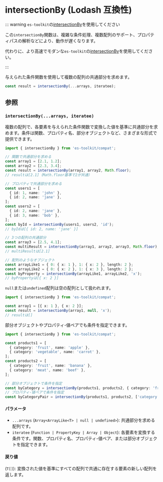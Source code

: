 # intersectionBy (Lodash 互換性)

::: warning `es-toolkit`の[intersectionBy](../../array/intersectionBy.md)を使用してください

この`intersectionBy`関数は、複雑な条件処理、複数配列のサポート、プロパティパスの解析などにより、動作が遅くなります。

代わりに、より高速でモダンな`es-toolkit`の[intersectionBy](../../array/intersectionBy.md)を使用してください。

:::

与えられた条件関数を使用して複数の配列の共通部分を求めます。

```typescript
const result = intersectionBy(...arrays, iteratee);
```

## 参照

### `intersectionBy(...arrays, iteratee)`

複数の配列で、各要素を与えられた条件関数で変換した値を基準に共通部分を求めます。条件は関数、プロパティ名、部分オブジェクトなど、さまざまな形式で提供できます。

```typescript
import { intersectionBy } from 'es-toolkit/compat';

// 関数で共通部分を求める
const array1 = [2.1, 1.2];
const array2 = [2.3, 3.4];
const result = intersectionBy(array1, array2, Math.floor);
// resultは[2.1]（Math.floor基準で2が共通）

// プロパティで共通部分を求める
const users1 = [
  { id: 1, name: 'john' },
  { id: 2, name: 'jane' },
];
const users2 = [
  { id: 2, name: 'jane' },
  { id: 3, name: 'bob' },
];
const byId = intersectionBy(users1, users2, 'id');
// byIdは[{ id: 2, name: 'jane' }]

// 3つの配列の共通部分
const array3 = [2.5, 4.1];
const multiResult = intersectionBy(array1, array2, array3, Math.floor);
// multiResultは[2.1]

// 配列のようなオブジェクト
const arrayLike1 = { 0: { x: 1 }, 1: { x: 2 }, length: 2 };
const arrayLike2 = { 0: { x: 2 }, 1: { x: 3 }, length: 2 };
const byProperty = intersectionBy(arrayLike1, arrayLike2, 'x');
// byPropertyは[{ x: 2 }]
```

`null`または`undefined`配列は空の配列として扱われます。

```typescript
import { intersectionBy } from 'es-toolkit/compat';

const array1 = [{ x: 1 }, { x: 2 }];
const result = intersectionBy(array1, null, 'x');
// resultは[]
```

部分オブジェクトやプロパティ-値ペアでも条件を指定できます。

```typescript
import { intersectionBy } from 'es-toolkit/compat';

const products1 = [
  { category: 'fruit', name: 'apple' },
  { category: 'vegetable', name: 'carrot' },
];
const products2 = [
  { category: 'fruit', name: 'banana' },
  { category: 'meat', name: 'beef' },
];

// 部分オブジェクトで条件を指定
const byCategory = intersectionBy(products1, products2, { category: 'fruit' });
// プロパティ-値ペアで条件を指定
const byCategoryPair = intersectionBy(products1, products2, ['category', 'fruit']);
```

#### パラメータ

- `...arrays` (`Array<ArrayLike<T> | null | undefined>`): 共通部分を求める配列です。
- `iteratee` (`Function | PropertyKey | Array | Object`): 各要素を変換する条件です。関数、プロパティ名、プロパティ-値ペア、または部分オブジェクトを指定できます。

#### 戻り値

(`T[]`): 変換された値を基準にすべての配列で共通に存在する要素の新しい配列を返します。
